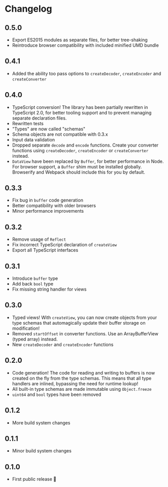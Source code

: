 # Changelog

## 0.5.0

* Export ES2015 modules as separate files, for better tree-shaking
* Reintroduce browser compatibility with included minified UMD bundle

## 0.4.1

* Added the ability too pass options to `createDecoder`, `createEncoder` and `createConverter`

## 0.4.0

* TypeScript conversion! The library has been partially rewritten in TypeScript 2.0, for better tooling support and to prevent managing separate declaration files.
* Rewritten tests
* "Types" are now called "schemas"
* Schema objects are not compatible with 0.3.x
* Input data validation
* Dropped separate `decode` and `encode` functions. Create your converter functions using `createDecoder`, `createEncoder` or `createConverter` instead.
* `DataView` have been replaced by `Buffer`, for better performance in Node. For browser support, a `Buffer` shim must be installed globally. Browserify and Webpack should include this for you by default.

## 0.3.3

* Fix bug in `buffer` code generation
* Better compatibility with older browsers
* Minor performance improvements

## 0.3.2

* Remove usage of `Reflect`
* Fix incorrect TypeScript declaration of `createView`
* Export all TypeScript interfaces

## 0.3.1

* Introduce `buffer` type
* Add back `bool` type
* Fix missing string handler for views

## 0.3.0

* Typed views! With `createView`, you can now create objects from your type schemas that automagically update their buffer storage on modification!
* Removed `startOffset` in converter functions. Use an ArrayBufferView (typed array) instead.
* New `createDecoder` and `createEncoder` functions

## 0.2.0

* Code generation! The code for reading and writing to buffers is now created on the fly from the type schemas. This means that all type handlers are inlined, bypassing the need for runtime lookup!
* All built-in type schemas are made immutable using `Object.freeze`
* `uint64` and `bool` types have been removed

## 0.1.2

* More build system changes

## 0.1.1

* Minor build system changes

## 0.1.0

* First public release 🎉
